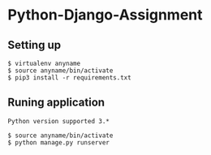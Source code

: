 # Python-Django-Assignment

## Setting up
```
$ virtualenv anyname
$ source anyname/bin/activate
$ pip3 install -r requirements.txt
```

## Runing application

```
Python version supported 3.*

$ source anyname/bin/activate
$ python manage.py runserver

```
